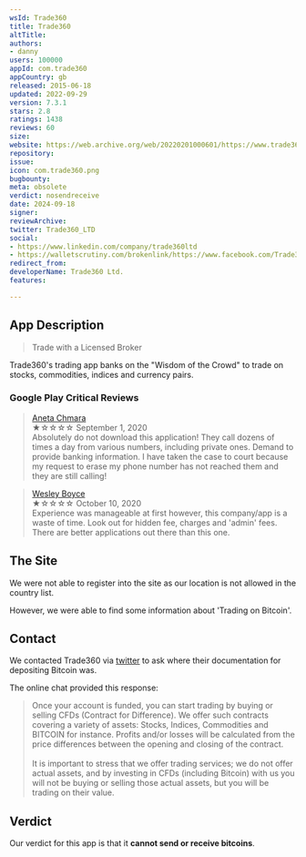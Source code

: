 ```yaml
---
wsId: Trade360
title: Trade360
altTitle: 
authors:
- danny
users: 100000
appId: com.trade360
appCountry: gb
released: 2015-06-18
updated: 2022-09-29
version: 7.3.1
stars: 2.8
ratings: 1438
reviews: 60
size: 
website: https://web.archive.org/web/20220201000601/https://www.trade360.com/
repository: 
issue: 
icon: com.trade360.png
bugbounty: 
meta: obsolete
verdict: nosendreceive
date: 2024-09-18
signer: 
reviewArchive: 
twitter: Trade360_LTD
social:
- https://www.linkedin.com/company/trade360ltd
- https://walletscrutiny.com/brokenlink/https://www.facebook.com/Trade360LTD
redirect_from: 
developerName: Trade360 Ltd.
features: 

---
```


## App Description

> Trade with a Licensed Broker

Trade360's trading app banks on the "Wisdom of the Crowd" to trade on stocks, commodities, indices and currency pairs. 

### Google Play Critical Reviews

> [Aneta Chmara](https://play.google.com/store/apps/details?id=com.trade360&reviewId=gp%3AAOqpTOEAlnDKqmZJAhsv8YE0MlcYIvHg1Iktmb7k39kjxDt5uMcHrVMz3XsIM308TCapf_FWnbnevBHL9woEmA)<br>
  ★☆☆☆☆ September 1, 2020 <br>
       Absolutely do not download this application! They call dozens of times a day from various numbers, including private ones. Demand to provide banking information. I have taken the case to court because my request to erase my phone number has not reached them and they are still calling!
       
> [Wesley Boyce](https://play.google.com/store/apps/details?id=com.trade360&reviewId=gp%3AAOqpTOG43CwqIQuePomSOr2Ub-dERz3OmdMdqzfcERQTmPVN0-OBBs7nWpU3zvmmUIrVuvjpil4B_f3iEp9dxw)<br>
  ★☆☆☆☆ October 10, 2020 <br>
       Experience was manageable at first however, this company/app is a waste of time. Look out for hidden fee, charges and 'admin' fees. There are better applications out there than this one.

## The Site

We were not able to register into the site as our location is not allowed in the country list.

However, we were able to find some information about 'Trading on Bitcoin'.

## Contact

We contacted Trade360 via [twitter](https://twitter.com/BitcoinWalletz/status/1446402346066460675) to ask where their documentation for depositing Bitcoin was.

The online chat provided this response:

> Once your account is funded, you can start trading by buying or selling CFDs (Contract for Difference). We offer such contracts covering a variety of assets: Stocks, Indices, Commodities and BITCOIN for instance. Profits and/or losses will be calculated from the price differences between the opening and closing of the contract.<br><br>
It is important to stress that we offer trading services; we do not offer actual assets, and by investing in CFDs (including Bitcoin) with us you will not be buying or selling those actual assets, but you will be trading on their value.

## Verdict

Our verdict for this app is that it **cannot send or receive bitcoins**.
